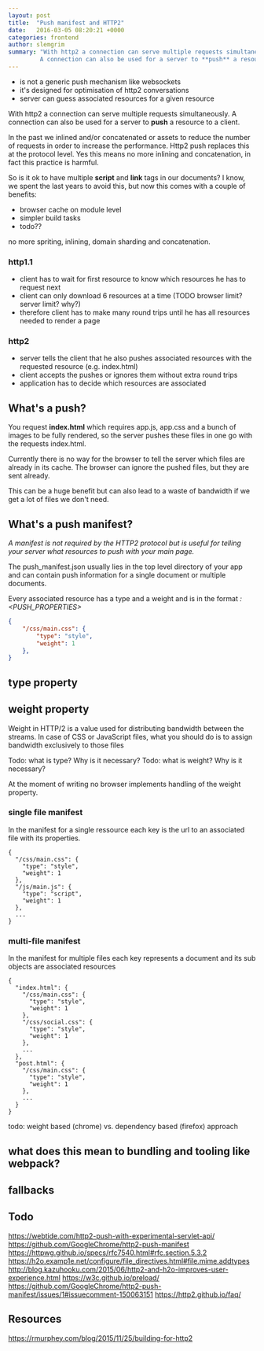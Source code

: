 ```yaml
---
layout: post
title:  "Push manifest and HTTP2"
date:   2016-03-05 08:20:21 +0000
categories: frontend
author: slemgrim
summary: "With http2 a connection can serve multiple requests simultaneously. 
         A connection can also be used for a server to **push** a resource to a client."
---
```


- is not a generic push mechanism like websockets 
- it's designed for optimisation of http2 conversations
- server can guess associated resources for a given resource

With http2 a connection can serve multiple requests simultaneously. 
A connection can also be used for a server to **push** a resource to a client.

In the past we inlined and/or concatenated or assets to reduce the number of requests in order to increase the performance.
Http2 push replaces this at the protocol level. Yes this means no more inlining and concatenation, in fact this practice is harmful.

So is it ok to have multiple **script** and **link** tags in our documents? I know, we spent the last years to avoid this, but
now this comes with a couple of benefits:

- browser cache on module level
- simpler build tasks
- todo??

no more  spriting, inlining, domain sharding and concatenation. 
 
### http1.1
- client has to wait for first resource to know which resources he has to request next
- client can only download 6 resources at a time (TODO browser limit? server limit? why?)
- therefore client has to make many round trips until he has all resources needed to render a page

### http2

- server tells the client that he also pushes associated resources with the requested resource (e.g. index.html)
- client accepts the pushes or ignores them without extra round trips 
- application has to decide which resources are associated 

## What's a push?

You request **index.html** which requires app.js, app.css and a bunch of images to be fully rendered, so the server 
pushes these files in one go with the requests index.html.

Currently there is no way for the browser to tell the server which files are already in its cache. 
The browser can ignore the pushed files, but they are sent already.

This can be a huge benefit but can also lead to a waste of bandwidth if we get a lot of files we don't need.

## What's a push manifest?
   
*A manifest is not required by the HTTP2 protocol but is useful for telling your
server what resources to push with your main page.*

The push_manifest.json usually lies in the top level directory of your app and can 
contain push information for a single document or multiple documents.

Every associated resource has a type and a weight and is in the format *<URL>: <PUSH_PROPERTIES>*

``` json
{
    "/css/main.css": {
        "type": "style",
        "weight": 1
    },
} 
```

## type property

## weight property

Weight in HTTP/2 is a value used for distributing bandwidth between the streams. 
In case of CSS or JavaScript files, what you should do is to assign bandwidth exclusively to those files     
    
Todo: what is type? Why is it necessary?
Todo: what is weight? Why is it necessary? 

At the moment of writing no browser implements handling of the weight property. 

### single file manifest

In the manifest for a single ressource each key is the url to an associated file with its properties. 

    {
      "/css/main.css": {
        "type": "style",
        "weight": 1
      },
      "/js/main.js": {
        "type": "script",
        "weight": 1
      },
      ...
    }
    


### multi-file manifest

In the manifest for multiple files each key represents a document and its sub objects are associated resources

    {
      "index.html": {
        "/css/main.css": {
          "type": "style",
          "weight": 1
        },
        "/css/social.css": {
          "type": "style",
          "weight": 1
        },
        ...
      },
      "post.html": {
        "/css/main.css": {
          "type": "style",
          "weight": 1
        },
        ...
      }
    }
    
    
todo: weight based (chrome) vs. dependency based (firefox) approach    

## what does this mean to bundling and tooling like webpack?

## fallbacks


## Todo
https://webtide.com/http2-push-with-experimental-servlet-api/
https://github.com/GoogleChrome/http2-push-manifest
https://httpwg.github.io/specs/rfc7540.html#rfc.section.5.3.2
https://h2o.examp1e.net/configure/file_directives.html#file.mime.addtypes
http://blog.kazuhooku.com/2015/06/http2-and-h2o-improves-user-experience.html
https://w3c.github.io/preload/
https://github.com/GoogleChrome/http2-push-manifest/issues/1#issuecomment-150063151
https://http2.github.io/faq/

## Resources
https://rmurphey.com/blog/2015/11/25/building-for-http2